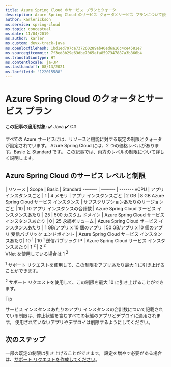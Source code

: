 ```yaml
---
title: Azure Spring Cloud のサービス プランとクォータ
description: Azure Spring Cloud のサービス クォータとサービス プランについて説明します
author: karlerickson
ms.service: spring-cloud
ms.topic: conceptual
ms.date: 11/04/2019
ms.author: karler
ms.custom: devx-track-java
ms.openlocfilehash: 1bd1ed797ce737260289ab40ed6a16c4ce4581e7
ms.sourcegitcommit: 7f3ed8b29e63dbe7065afa8597347887a3b866b4
ms.translationtype: HT
ms.contentlocale: ja-JP
ms.lasthandoff: 08/13/2021
ms.locfileid: "122015588"
---
```

# <a name="quotas-and-service-plans-for-azure-spring-cloud"></a>Azure Spring Cloud のクォータとサービス プラン

**この記事の適用対象:** ✔️ Java ✔️ C#

すべての Azure サービスには、リソースと機能に対する既定の制限とクォータが設定されています。   Azure Spring Cloud には、2 つの価格レベルがあります。Basic と Standard です。 この記事では、両方のレベルの制限について詳しく説明します。

## <a name="azure-spring-cloud-service-tiers-and-limits"></a>Azure Spring Cloud のサービス レベルと制限

| リソース | Scope | Basic | Standard
------- | ------- | -------
vCPU | アプリ インスタンスごと | 1 | 4
メモリ | アプリ インスタンスごと | 2 GB | 8 GB
Azure Spring Cloud サービス インスタンス | サブスクリプションあたりのリージョンごと | 10 | 10
アプリ インスタンスの合計数 | Azure Spring Cloud サービス インスタンスあたり | 25 | 500
カスタム ドメイン | Azure Spring Cloud サービス インスタンスあたり | 0 | 25
永続ボリューム | Azure Spring Cloud サービス インスタンスあたり | 1 GB/アプリ x 10 個のアプリ | 50 GB/アプリ x 10 個のアプリ
受信パブリック エンドポイント | Azure Spring Cloud サービス インスタンスあたり| 10 <sup>1</sup> | 10 <sup>1</sup>
送信パブリック IP | Azure Spring Cloud サービス インスタンスあたり| 1 <sup>2</sup> | 2 <sup>2</sup> <br> VNet を使用している場合は 1 <sup>2</sup>

<sup>1</sup> サポート リクエストを使用して、この制限をアプリあたり最大 1 に引き上げることができます。

<sup>2</sup> サポート リクエストを使用して、この制限を最大 10 に引き上げることができます。

> [!TIP]
> サービス インスタンスあたりのアプリ インスタンスの合計数について記載されている制限は、停止状態を含むすべての状態のアプリとデプロイに適用されます。 使用されていないアプリやデプロイは削除するようにしてください。

## <a name="next-steps"></a>次のステップ

一部の既定の制限は引き上げることができます。 設定を増やす必要がある場合は、[サポート リクエストを作成してください](../azure-portal/supportability/how-to-create-azure-support-request.md)。

